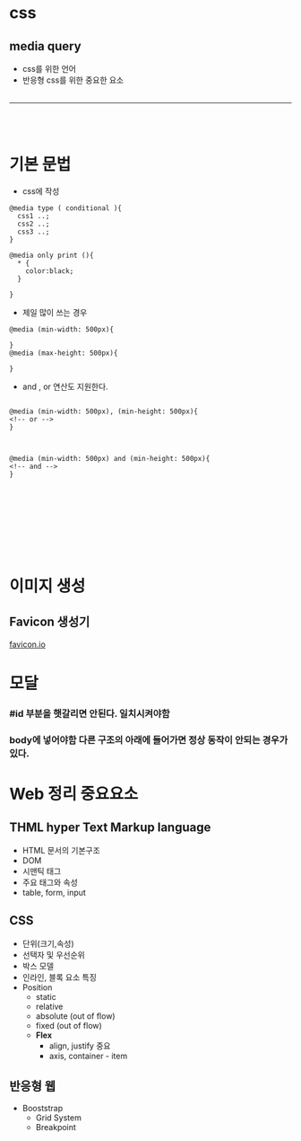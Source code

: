 # css
## media query
* css를 위한 언어
* 반응형 css를 위한 중요한 요소
<br><br>
---
<br><br>

# 기본 문법
* css에 작성

```
@media type ( conditional ){
  css1 ..;
  css2 ..;
  css3 ..;
}

```

```
@media only print (){
  * {
    color:black;
  }

}
```

* 제일 많이 쓰는 경우
```
@media (min-width: 500px){

}
@media (max-height: 500px){

}

```

* and , or 연산도 지원한다.
```

@media (min-width: 500px), (min-height: 500px){
<!-- or -->
}



@media (min-width: 500px) and (min-height: 500px){
<!-- and -->
}
```

<br><br>
---
<br><br>

# 이미지 생성
## Favicon 생성기
[favicon.io](https://favicon.io)

# 모달
### #id 부분을 햇갈리면 안된다. 일치시켜야함
### body에 넣어야함 다른 구조의 아래에 들어가면 정상 동작이 안되는 경우가 있다.


# Web 정리 중요요소
## THML hyper Text Markup language
 * HTML 문서의 기본구조
 * DOM
 * 시맨틱 태그
 * 주요 태그와 속성
  * table, form, input 
## CSS
  * 단위(크기,속성)
  * 선택자 및 우선순위
  * 박스 모델
  * 인라인, 블록 요소 특징
  * Position
    * static
    * relative
    * absolute (out of flow)
    * fixed (out of flow)
    * **Flex**
      * align, justify 중요
      * axis, container - item
## 반응형 웹
* Booststrap
  * Grid System
  * Breakpoint
